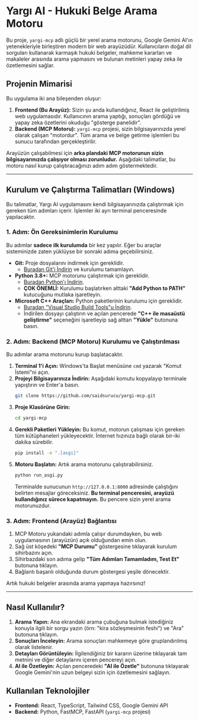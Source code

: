 # Yargı AI - Hukuki Belge Arama Motoru

Bu proje, `yargi-mcp` adlı güçlü bir yerel arama motorunu, Google Gemini AI'ın yetenekleriyle birleştiren modern bir web arayüzüdür. Kullanıcıların doğal dil sorguları kullanarak karmaşık hukuki belgeler, mahkeme kararları ve makaleler arasında arama yapmasını ve bulunan metinleri yapay zeka ile özetlemesini sağlar.

## Projenin Mimarisi

Bu uygulama iki ana bileşenden oluşur:

1.  **Frontend (Bu Arayüz):** Sizin şu anda kullandığınız, React ile geliştirilmiş web uygulamasıdır. Kullanıcının arama yaptığı, sonuçları gördüğü ve yapay zeka özetlerini okuduğu "gösterge panelidir".
2.  **Backend (MCP Motoru):** `yargi-mcp` projesi, sizin bilgisayarınızda yerel olarak çalışan "motordur". Tüm arama ve belge getirme işlemleri bu sunucu tarafından gerçekleştirilir.

Arayüzün çalışabilmesi için **arka plandaki MCP motorunun sizin bilgisayarınızda çalışıyor olması zorunludur.** Aşağıdaki talimatlar, bu motoru nasıl kurup çalıştıracağınızı adım adım göstermektedir.

---

## Kurulum ve Çalıştırma Talimatları (Windows)

Bu talimatlar, Yargı AI uygulamasını kendi bilgisayarınızda çalıştırmak için gereken tüm adımları içerir. İşlemler iki ayrı terminal penceresinde yapılacaktır.

### 1. Adım: Ön Gereksinimlerin Kurulumu

Bu adımlar **sadece ilk kurulumda** bir kez yapılır. Eğer bu araçlar sisteminizde zaten yüklüyse bir sonraki adıma geçebilirsiniz.

-   **Git:** Proje dosyalarını indirmek için gereklidir.
    -   [Buradan Git'i İndirin](https://git-scm.com/downloads/) ve kurulumu tamamlayın.
-   **Python 3.8+:** MCP motorunu çalıştırmak için gereklidir.
    -   [Buradan Python'ı İndirin](https://www.python.org/downloads/).
    -   **ÇOK ÖNEMLİ:** Kurulumu başlatırken alttaki **"Add Python to PATH"** kutucuğunu mutlaka işaretleyin.
-   **Microsoft C++ Araçları:** Python paketlerinin kurulumu için gereklidir.
    -   [Buradan "Visual Studio Build Tools"u İndirin](https://visualstudio.microsoft.com/tr/visual-cpp-build-tools/).
    -   İndirilen dosyayı çalıştırın ve açılan pencerede **"C++ ile masaüstü geliştirme"** seçeneğini işaretleyip sağ alttan **"Yükle"** butonuna basın.

### 2. Adım: Backend (MCP Motoru) Kurulumu ve Çalıştırılması

Bu adımlar arama motorunu kurup başlatacaktır.

1.  **Terminal 1'i Açın:** Windows'ta Başlat menüsüne `cmd` yazarak "Komut İstemi"ni açın.
2.  **Projeyi Bilgisayarınıza İndirin:** Aşağıdaki komutu kopyalayıp terminale yapıştırın ve Enter'a basın.
    ```bash
    git clone https://github.com/saidsurucu/yargi-mcp.git
    ```
3.  **Proje Klasörüne Girin:**
    ```bash
    cd yargi-mcp
    ```
4.  **Gerekli Paketleri Yükleyin:** Bu komut, motorun çalışması için gereken tüm kütüphaneleri yükleyecektir. İnternet hızınıza bağlı olarak bir-iki dakika sürebilir.
    ```bash
    pip install -e ".[asgi]"
    ```
5.  **Motoru Başlatın:** Artık arama motorunu çalıştırabilirsiniz.
    ```bash
    python run_asgi.py
    ```
    Terminalde sunucunun `http://127.0.0.1:8000` adresinde çalıştığını belirten mesajlar göreceksiniz. **Bu terminal penceresini, arayüzü kullandığınız sürece kapatmayın.** Bu pencere sizin yerel arama motorunuzdur.

### 3. Adım: Frontend (Arayüz) Bağlantısı

1.  MCP Motoru yukarıdaki adımla çalışır durumdayken, bu web uygulamasının (arayüzün) açık olduğundan emin olun.
2.  Sağ üst köşedeki **"MCP Durumu"** göstergesine tıklayarak kurulum sihirbazını açın.
3.  Sihirbazdaki son adıma gelip **"Tüm Adımları Tamamladım, Test Et"** butonuna tıklayın.
4.  Bağlantı başarılı olduğunda durum göstergesi yeşile dönecektir.

Artık hukuki belgeler arasında arama yapmaya hazırsınız!

---

## Nasıl Kullanılır?

1.  **Arama Yapın:** Ana ekrandaki arama çubuğuna bulmak istediğiniz konuyla ilgili bir sorgu yazın (örn: "kira sözleşmesinin feshi") ve "Ara" butonuna tıklayın.
2.  **Sonuçları İnceleyin:** Arama sonuçları mahkemeye göre gruplandırılmış olarak listelenir.
3.  **Detayları Görüntüleyin:** İlgilendiğiniz bir kararın üzerine tıklayarak tam metnini ve diğer detaylarını içeren pencereyi açın.
4.  **AI ile Özetleyin:** Açılan penceredeki **"AI ile Özetle"** butonuna tıklayarak Google Gemini'nin uzun belgeyi sizin için özetlemesini sağlayın.

## Kullanılan Teknolojiler

-   **Frontend:** React, TypeScript, Tailwind CSS, Google Gemini API
-   **Backend:** Python, FastMCP, FastAPI (`yargi-mcp` projesi)
